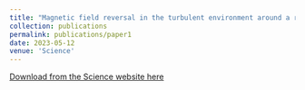 ```yaml
---
title: "Magnetic field reversal in the turbulent environment around a repeating fast radio burst"
collection: publications
permalink: publications/paper1
date: 2023-05-12
venue: 'Science'
---
```

[Download from the Science website here](https://www.science.org/stoken/author-tokens/ST-1190/full)


